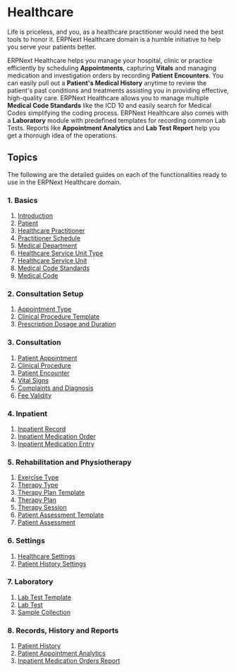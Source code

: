 <!-- add-breadcrumbs -->
# Healthcare

Life is priceless, and you, as a healthcare practitioner would need the best tools to honor it. ERPNext Healthcare domain is a humble initiative to help you serve your patients better.

ERPNext Healthcare helps you manage your hospital, clinic or practice efficiently by scheduling **Appointments**, capturing **Vitals** and managing medication and investigation orders by recording **Patient Encounters**. You can easily pull out a **Patient's Medical History** anytime to review the patient's past conditions and treatments assisting you in providing effective, high-quality care. ERPNext Healthcare allows you to manage multiple **Medical Code Standards** like the ICD 10 and easily search for Medical Codes simplifying the coding process. ERPNext Healthcare also comes with a **Laboratory** module with predefined templates for recording common Lab Tests. Reports like **Appointment Analytics** and **Lab Test Report** help you get a thorough idea of the operations.

## Topics

The following are the detailed guides on each of the functionalities ready to use in the ERPNext Healthcare domain.

### 1. Basics
1. [Introduction](/docs/v13/user/manual/en/healthcare/introduction)
1. [Patient](/docs/v13/user/manual/en/healthcare/patient)
1. [Healthcare Practitioner](/docs/v13/user/manual/en/healthcare/healthcare_practitioner)
1. [Practitioner Schedule](/docs/v13/user/manual/en/healthcare/practitioner_schedule)
1. [Medical Department](/docs/v13/user/manual/en/healthcare/medical_department)
1. [Healthcare Service Unit Type](/docs/v13/user/manual/en/healthcare/healthcare_service_unit_type)
1. [Healthcare Service Unit](/docs/v13/user/manual/en/healthcare/healthcare_service_unit)
1. [Medical Code Standards](/docs/v13/user/manual/en/healthcare/medical_code_standard)
1. [Medical Code](/docs/v13/user/manual/en/healthcare/medical_code)

### 2. Consultation Setup
1. [Appointment Type](/docs/v13/user/manual/en/healthcare/appointment_type)
1. [Clinical Procedure Template](/docs/v13/user/manual/en/healthcare/clinical_procedure_template)
1. [Prescription Dosage and Duration](/docs/v13/user/manual/en/healthcare/prescription_dosage_and_duration)

### 3. Consultation
1. [Patient Appointment](/docs/v13/user/manual/en/healthcare/patient_appointment)
1. [Clinical Procedure](/docs/v13/user/manual/en/healthcare/clinical_procedure)
1. [Patient Encounter](/docs/v13/user/manual/en/healthcare/patient_encounter)
1. [Vital Signs](/docs/v13/user/manual/en/healthcare/vital_signs)
1. [Complaints and Diagnosis](/docs/v13/user/manual/en/healthcare/complaint_and_diagnosis)
1. [Fee Validity](/docs/v13/user/manual/en/healthcare/fee_validity)

### 4. Inpatient
1. [Inpatient Record](/docs/v13/user/manual/en/healthcare/inpatient_record)
2. [Inpatient Medication Order](/docs/v13/user/manual/en/healthcare/inpatient_medication_order)
3. [Inpatient Medication Entry](/docs/v13/user/manual/en/healthcare/inpatient_medication_entry)

### 5. Rehabilitation and Physiotherapy
1. [Exercise Type](/docs/v13/user/manual/en/healthcare/exercise_type)
1. [Therapy Type](/docs/v13/user/manual/en/healthcare/therapy_type)
1. [Therapy Plan Template](/docs/v13/user/manual/en/healthcare/therapy_plan_template)
1. [Therapy Plan](/docs/v13/user/manual/en/healthcare/therapy_plan)
1. [Therapy Session](/docs/v13/user/manual/en/healthcare/therapy_session)
1. [Patient Assessment Template](/docs/v13/user/manual/en/healthcare/patient_assessment_template)
1. [Patient Assessment](/docs/v13/user/manual/en/healthcare/patient_assessment)

### 6. Settings
1. [Healthcare Settings](/docs/v13/user/manual/en/healthcare/healthcare_settings)
1. [Patient History Settings](/docs/v13/user/manual/en/healthcare/patient_history_settings)

### 7. Laboratory
1. [Lab Test Template](/docs/v13/user/manual/en/healthcare/lab_test_template)
1. [Lab Test](/docs/v13/user/manual/en/healthcare/lab_test)
1. [Sample Collection](/docs/v13/user/manual/en/healthcare/sample_collection)

### 8. Records, History and Reports
1. [Patient History](/docs/v13/user/manual/en/healthcare/patient_history)
1. [Patient Appointment Analytics](/docs/v13/user/manual/en/healthcare/patient_appointment_analytics)
1. [Inpatient Medication Orders Report](/docs/v13/user/manual/en/healthcare/inpatient_medication_orders_report)